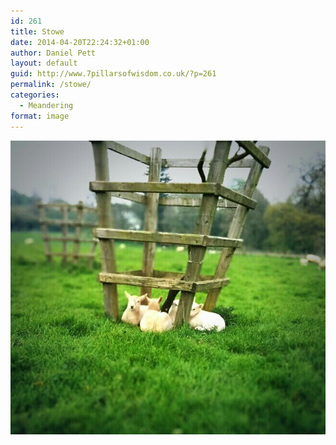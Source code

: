 ```yaml
---
id: 261
title: Stowe
date: 2014-04-20T22:24:32+01:00
author: Daniel Pett
layout: default
guid: http://www.7pillarsofwisdom.co.uk/?p=261
permalink: /stowe/
categories:
  - Meandering
format: image
---
```

<img class=" img-fluid 262" src="/images/2014/04/1398005033709.jpg" alt="Lambs at Stowe" />
